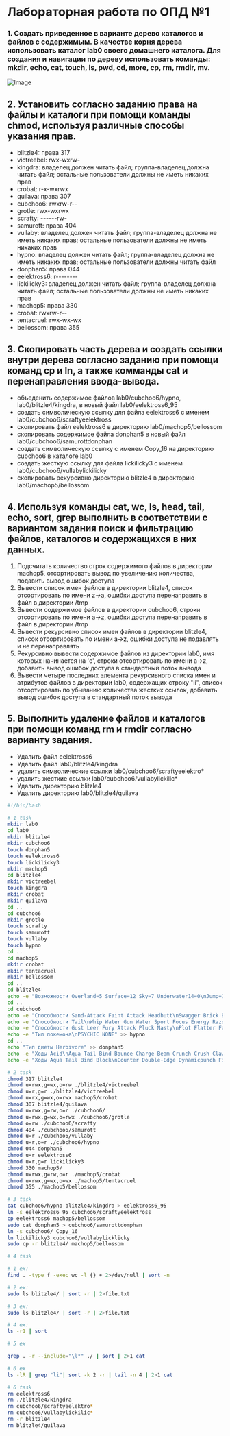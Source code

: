 # Лабораторная работа по ОПД №1

### 1. Создать приведенное в варианте дерево каталогов и файлов с содержимым. В качестве корня дерева использовать каталог lab0 своего домашнего каталога. Для создания и навигации по дереву использовать команды: mkdir, echo, cat, touch, ls, pwd, cd, more, cp, rm, rmdir, mv.

<img src="./src/tree.jpg" alt="Image" style="max-width: 100%;"/>


## 2. Установить согласно заданию права на файлы и каталоги при помощи команды chmod, используя различные способы указания прав.

- blitzle4: права 317
- victreebel: rwx-wxrw-
- kingdra: владелец должен читать файл; группа-владелец должна читать файл; остальные пользователи должны не иметь никаких прав
- crobat: r-x-wxrwx
- quilava: права 307
- cubchoo6: rwxrw-r--
- grotle: rwx-wxrwx
- scrafty: ------rw-
- samurott: права 404
- vullaby: владелец должен читать файл; группа-владелец должна не иметь никаких прав; остальные пользователи должны не иметь никаких прав
- hypno: владелец должен читать файл; группа-владелец должна не иметь никаких прав; остальные пользователи должны читать файл
- donphan5: права 044
- eelektross6: r--------
- lickilicky3: владелец должен читать файл; группа-владелец должна читать файл; остальные пользователи должны не иметь никаких прав
- machop5: права 330
- crobat: rwxrw-r--
- tentacruel: rwx-wx-wx
- bellossom: права 355
## 3. Скопировать часть дерева и создать ссылки внутри дерева согласно заданию при помощи команд cp и ln, а также комманды cat и перенаправления ввода-вывода.

- объеденить содержимое файлов lab0/cubchoo6/hypno, lab0/blitzle4/kingdra, в новый файл lab0/eelektross6_95
- cоздать символическую ссылку для файла eelektross6 с именем lab0/cubchoo6/scraftyeelektross
- скопировать файл eelektross6 в директорию lab0/machop5/bellossom
- скопировать содержимое файла donphan5 в новый файл lab0/cubchoo6/samurottdonphan
- создать символическую ссылку c именем Copy_16 на директорию cubchoo6 в каталоге lab0
- cоздать жесткую ссылку для файла lickilicky3 с именем lab0/cubchoo6/vullabylickilicky
- скопировать рекурсивно директорию blitzle4 в директорию lab0/machop5/bellossom
## 4. Используя команды cat, wc, ls, head, tail, echo, sort, grep выполнить в соответствии с вариантом задания поиск и фильтрацию файлов, каталогов и содержащихся в них данных.

1. Подсчитать количество строк содержимого файлов в директории machop5, отсортировать вывод по увеличению количества, подавить вывод ошибок доступа
2. Вывести список имен файлов в директории blitzle4, список отсортировать по имени z->a, ошибки доступа перенаправить в файл в директории /tmp
3. Вывести содержимое файлов в директории cubchoo6, строки отсортировать по имени a->z, ошибки доступа перенаправить в файл в директории /tmp
4. Вывести рекурсивно список имен файлов в директории blitzle4, список отсортировать по имени a->z, ошибки доступа не подавлять и не перенаправлять
5. Рекурсивно вывести содержимое файлов из директории lab0, имя которых начинается на 'c', строки отсортировать по имени a->z, добавить вывод ошибок доступа в стандартный поток вывода
6. Вывести четыре последних элемента рекурсивного списка имен и атрибутов файлов в директории lab0, содержащих строку "li", список отсортировать по убыванию количества жестких ссылок, добавить вывод ошибок доступа в стандартный поток вывода
## 5. Выполнить удаление файлов и каталогов при помощи команд rm и rmdir согласно варианту задания.

- Удалить файл eelektross6
- Удалить файл lab0/blitzle4/kingdra
- удалить символические ссылки lab0/cubchoo6/scraftyeelektro*
- удалить жесткие ссылки lab0/cubchoo6/vullabylickilic*
- Удалить директорию blitzle4
- Удалить директорию lab0/blitzle4/quilava

```bash
#!/bin/bash

# 1 task
mkdir lab0
cd lab0
mkdir blitzle4
mkdir cubchoo6
touch donphan5
touch eelektross6
touch lickilicky3
mkdir machop5
cd blitzle4
mkdir victreebel
touch kingdra
mkdir crobat
mkdir quilava
cd ..
cd cubchoo6
mkdir grotle
touch scrafty
touch samurott
touch vullaby
touch hypno
cd ..
cd machop5
mkdir crobat
mkdir tentacruel
mkdir bellossom
cd ..
cd blitzle4
echo -e "Возможности Overland=5 Surface=12 Sky=7 Underwater14=0\nJump=1 Power=5 Intelligence=5 Aura=0 Fountain=0 Gilled=0" >> kingdra
cd ..
cd cubchoo6
echo -e "Способности Sand-Attack Faint Attack Headbutt\nSwagger Brick Break Payback Chip Away Hi Jump Kick Scary Face Crunch\nFacade Rock Climb Focus Punch Head Smash" >> scrafty
echo -e "Способности Tail\nWhip Water Gun Water Sport Focus Energy Razor Shell Fury Cutter Water\nPulse Revenge Aqua Jet Slash Encore Aqua Tail Retaliate Swords Dance Hydro\nPump" >> samurott
echo -e "Способности Gust Leer Fury Attack Pluck Nasty\nPlot Flatter Faint Attack Punishment Defog Tailwind Air Slash Dark\nPulse Embargo Whirlwind Brave Bird Mirror Move" >> vullaby
echo -e "Тип покемона\nPSYCHIC NONE" >> hypno
cd ..
echo "Тип диеты Herbivore" >> donphan5
echo -e "Ходы Acid\nAqua Tail Bind Bounce Charge Beam Crunch Crush Claw Discharge Drain Punch Fire Punch Gastro Acid Giga Drain Headbutt Iron Tail Knock Off Magnet Rise Signal Beam Sleep Talk Snore Spark Super Fang\nSuperpower Thunder Wave" >> eelektross6
echo -e "Ходы Aqua Tail Bind Block\nCounter Double-Edge Dynamicpunch Fire Punch Focus Punch Ice Punch Icy\nWind Iron Tail Knock Off Mega Kick Mega punch Mud-Slap Rock Climb\nRollout Seismic Toss Shock Wave Sleep Talk Snore Thunderpunch Water\nPulse Zen Headbutt" >> lickilicky3

# 2 task
chmod 317 blitzle4
chmod u=rwx,g=wx,o=rw ./blitzle4/victreebel
chmod u=r,g=r ./blitzle4/victreebel
chmod u=rx,g=wx,o=rwx machop5/crobat
chmod 307 blitzle4/quilava
chmod u=rwx,g=rw,o=r ./cubchoo6/
chmod u=rwx,g=wx,o=rwx ./cubchoo6/grotle
chmod o=rw ./cubchoo6/scrafty
chmod 404 ./cubchoo6/samurott
chmod u=r ./cubchoo6/vullaby
chmod u=r,o=r ./cubchoo6/hypno
chmod 044 donphan5
chmod u=r eelektross6 
chmod u=r,g=r lickilicky3 
chmod 330 machop5/
chmod u=rwx,g=rw,o=r ./machop5/crobat
chmod u=rwx,g=wx,o=wx ./machop5/tentacruel
chmod 355 ./machop5/bellossom

# 3 task
cat cubchoo6/hypno blitzle4/kingdra > eelektross6_95
ln -s eelektross6_95 cubchoo6/scraftyeelektross
cp eelektross6 machop5/bellossom
sudo cat donphan5 > cubchoo6/samurottdomphan
ln -s cubchoo6/ Copy_16
ln lickilicky3 cubchoo6/vullabylicklicky
sudo cp -r blitzle4/ machop5/bellossom

# 4 task

# 1 ex:
find . -type f -exec wc -l {} + 2>/dev/null | sort -n

# 2 ex:
sudo ls blitzle4/ | sort -r | 2>file.txt

# 3 ex:
sudo ls blitzle4/ | sort -r | 2>file.txt

# 4 ex:
ls -r1 | sort

# 5 ex

grep . -r --include="\l*" ./ | sort | 2>1 cat

# 6 ex
ls -lR | grep "li"| sort -k 2 -r | tail -n 4 | 2>1 cat

# 6 task
rm eelektross6
rm ./blitzle4/kingdra
rm cubchoo6/scraftyeelektro*
rm cubchoo6/vullabylickilic*
rm -r blitzle4
rm blitzle4/quilava

```

